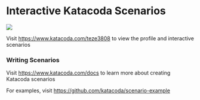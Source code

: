 # Interactive Katacoda Scenarios

[![](http://shields.katacoda.com/katacoda/teze3808/count.svg)](https://www.katacoda.com/teze3808 "Get your profile on Katacoda.com")

Visit https://www.katacoda.com/teze3808 to view the profile and interactive scenarios

### Writing Scenarios
Visit https://www.katacoda.com/docs to learn more about creating Katacoda scenarios

For examples, visit https://github.com/katacoda/scenario-example
